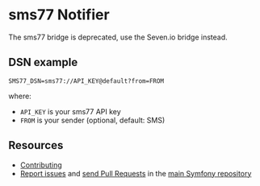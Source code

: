 sms77 Notifier
=================

The sms77 bridge is deprecated, use the Seven.io bridge instead.

DSN example
-----------

```
SMS77_DSN=sms77://API_KEY@default?from=FROM
```

where:
 - `API_KEY` is your sms77 API key
 - `FROM` is your sender (optional, default: SMS)

Resources
---------

 * [Contributing](https://symfony.com/doc/current/contributing/index.html)
 * [Report issues](https://github.com/symfony/symfony/issues) and
   [send Pull Requests](https://github.com/symfony/symfony/pulls)
   in the [main Symfony repository](https://github.com/symfony/symfony)
